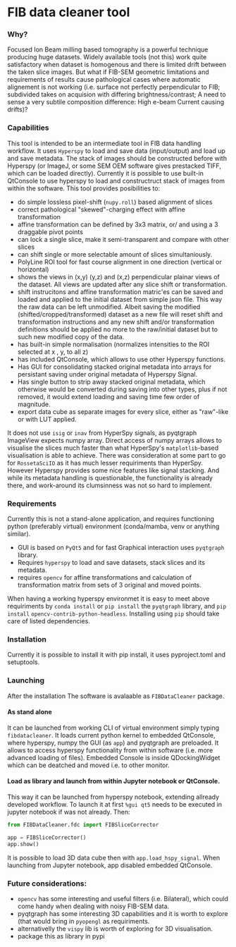# FIB data cleaner tool

### Why?

Focused Ion Beam milling based tomography is a powerful technique producing huge datasets.
Widely available tools (not this) work quite satisfactory when dataset is homogenous and there is limited drift between the taken slice images.
But what if FIB-SEM geometric limitations and requirements of results cause pathological cases where automatic alignement is not working (i.e. surface not perfectly perpendicular to FIB; subdivided takes on acquision with differing brightness/contrast; A need to sense a very subtile composition difference: High e-beam Current causing drifts)?   

### Capabilities
This tool is intended to be an intermediate tool in FIB data handling workflow.
It uses `Hyperspy` to load and save data (input/output) and load up and save metadata.
The stack of images should be constructed before with Hyperspy (or ImageJ, or some SEM OEM software gives prestacked TIFF, which can be loaded directly).
Currently it is possible to use built-in QtConsole to use hyperspy to load and constructruct stack of images from within the software.
This tool provides posibilities to:
* do simple lossless pixel-shift (`nupy.roll`) based alignment of slices
* correct pathological "skewed"-charging effect with affine transformation
* affine transformation can be defined by 3x3 matrix, or/ and using a 3 draggable pivot points
* can lock a single slice, make it semi-transparent and compare with other slices
* can shift single or more selectable amount of slices simultaniously.
* PolyLine ROI tool for fast course alignment in one direction (vertical or horizontal)
* shows the views in (x,y) (y,z) and (x,z) perpendicular plainar views of the dataset. All views are updated after any slice shift or transformation. 
* shift instrucitons and affine transformation matric'es can be saved and loaded and applied to the initial dataset from simple json file. This way the raw data can be left unmodified. Albeit saving the modified (shifted/cropped/transformed) dataset as a new file will reset shift and transformation instructions and any new shift and/or transformation definitions should be applied no more to the raw/initial dataset but to such new modified copy of the data.
* has built-in simple normalisation (normalizes intensities to the ROI selected at x , y, to all z)
* has included QtConsole, which allows to use other Hyperspy functions.
* Has GUI for consolidating stacked original metadata into arrays for persistant saving under original metadata of Hyperspy Signal.
* Has single button to strip away stacked original metadata, which otherwise would be converted during saving into other types, plus if not removed, it would extend loading and saving time few order of magnitude.
* export data cube as separate images for every slice, either as "raw"-like or with LUT applied.

It does not use `isig` or `inav` from HyperSpy signals, as pyqtgraph ImageView expects numpy array.
Direct access of numpy arrays allows to visualise the slices much faster than what HyperSpy's `matplotlib`-based visualisation is able to achieve.
There was consideration at some part to go for `RossetaSciIO` as it has much lesser requiriments than HyperSpy. However Hyperspy provides some nice features like signal stacking.
And while its metadata handling is questionable, the functionality is already there, and work-around its clumsinness was not so hard to implement.


### Requirements
Currently this is not a stand-alone application, and requires functioning python (preferably virtual) environment (conda/mamba, venv or anything similar).
* GUI is based on `PyQt5` and for fast Graphical interaction uses `pyqtgraph` library.
* Requires `hyperspy` to load and save datasets, stack slices and its metadata.
* requires `opencv` for affine transformations and calculation of transformation matrix from sets of 3 original and moved points.

When having a working hyperspy environmet it is easy to meet above requiriments by `conda install` or `pip install` the `pyqtgraph` library, and `pip install` `opencv-contrib-python-headless`.
Installing using `pip` should take care of listed dependencies.

### Installation
Currently it is possible to install it with pip install, it uses pyproject.toml and setuptools.

### Launching
After the installation The software is avalaable as `FIBDataCleaner` package.
#### As stand alone
It can be launched from working CLI of virtual environment simply typing `fibdatacleaner`.
It loads current python kernel to embedded QtConsole, where hyperspy, numpy the GUI (as `app`) and pyqtgraph are preloaded. It allows to access hyperspy functionality from within software (i.e. more advanced loading of files). Embedded Console is inside QDockingWidget which can be deatched and moved i.e. to other monitor.
#### Load as library and launch from within Jupyter notebook or QtConsole.
This way it can be launched from hyperspy notebook, extending allready developed workflow.
To launch it at first `%gui qt5` needs to be executed in jupyter notebook if was not already.
Then:
```python
from FIBDataCleaner.fdc import FIBSliceCorrector

app = FIBSliceCorrector()
app.show()
```

It is possible to load 3D data cube then with `app.load_hspy_signal`.
When launching from Jupyter notebook, app disabled embedded QtConsole.

### Future considerations:
* `opencv` has some interesting and useful filters (i.e. Bilateral), which could come handy when dealing with noisy FIB-SEM data.
* pyqtgraph has some interesting 3D capabilities and it is worth to explore (that would bring in `pyopengl` as requiriments.
* alternativelly the `vispy` lib is worth of exploring for 3D visualisation.
* package this as library in pypi
